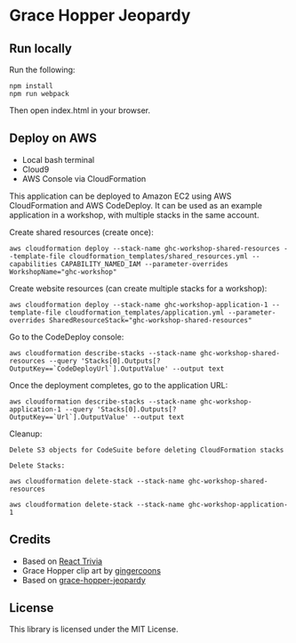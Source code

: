 # Grace Hopper Jeopardy

## Run locally

Run the following:

    npm install
    npm run webpack

Then open index.html in your browser.

## Deploy on AWS

* Local bash terminal
* Cloud9
* AWS Console via CloudFormation 

This application can be deployed to Amazon EC2 using AWS CloudFormation and AWS CodeDeploy.  It can be used as an example application in a workshop, with multiple stacks in the same account.

Create shared resources (create once):
```
aws cloudformation deploy --stack-name ghc-workshop-shared-resources --template-file cloudformation_templates/shared_resources.yml --capabilities CAPABILITY_NAMED_IAM --parameter-overrides WorkshopName="ghc-workshop"
```

Create website resources (can create multiple stacks for a workshop):
```
aws cloudformation deploy --stack-name ghc-workshop-application-1 --template-file cloudformation_templates/application.yml --parameter-overrides SharedResourceStack="ghc-workshop-shared-resources"
```

Go to the CodeDeploy console:
```
aws cloudformation describe-stacks --stack-name ghc-workshop-shared-resources --query 'Stacks[0].Outputs[?OutputKey==`CodeDeployUrl`].OutputValue' --output text
```

Once the deployment completes, go to the application URL:
```
aws cloudformation describe-stacks --stack-name ghc-workshop-application-1 --query 'Stacks[0].Outputs[?OutputKey==`Url`].OutputValue' --output text
```

Cleanup:
```
Delete S3 objects for CodeSuite before deleting CloudFormation stacks

Delete Stacks:

aws cloudformation delete-stack --stack-name ghc-workshop-shared-resources

aws cloudformation delete-stack --stack-name ghc-workshop-application-1
```

## Credits
* Based on [React Trivia](https://github.com/ccoenraets/react-trivia)
* Grace Hopper clip art by [gingercoons](https://openclipart.org/detail/137533/grace-hopper)
* Based on [grace-hopper-jeopardy](https://github.com/clareliguori/grace-hopper-jeopardy)

## License

This library is licensed under the MIT License.

